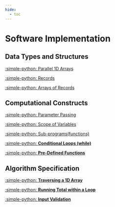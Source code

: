 ```yaml
---
hide:
  - toc
---
```


# Software Implementation

## Data Types and Structures

[:simple-python: Parallel 1D Arrays](6.1_Parallel_1D_Arrays.md)

[:simple-python: Records](6.2_Records.md)

[:simple-python: Arrays of Records](6.3_Arrays_of_Records.md)

## Computational Constructs

[:simple-python: Parameter Passing](6.4_Parameter_Passing.md)

[:simple-python: Scope of Variables](6.5_Scope_of_Variables.md)

[:simple-python: Sub-programs(functions)](6.7_Sub-Programs_(Procedures).md)

[:simple-python: __Conditional Loops (while)__](5.7_Conditional_Loops_(while).md)

[:simple-python: __Pre-Defined Functions__](5.8_Pre_Defined_Functions.md)

## Algorithm Specification

[:simple-python: __Traversing a 1D Array__](5.9_Traversing_a_1d_Array.md)

[:simple-python: __Running Total within a Loop__](5.10_Running_Total_Within_a_Loop.md)

[:simple-python: __Input Validation__](5.11_Input_Validation.md)




